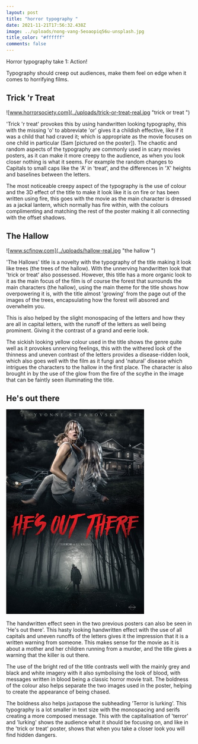```yaml
---
layout: post
title: "horror typography "
date: 2021-11-21T17:56:32.438Z
image: ../uploads/nong-vang-5eoaopiq56u-unsplash.jpg
title_color: "#ffffff"
comments: false
---
```

Horror typography take 1: Action!

Typography should creep out audiences, make them feel on edge when it comes to horrifying films.

## Trick 'r Treat

![www.horrorsociety.com](../uploads/trick-or-treat-real.jpg "trick or treat ")

'Trick 'r treat' provokes this by using handwritten looking typography, this with the missing 'o' to abbreviate 'or' gives it a childish effective, like if it was a child that had craved it; which is appropriate as the movie focuses on one child in particular (Sam \[pictured on the poster]). The chaotic and random aspects of the typography are commonly used in scary movies posters, as it can make it more creepy to the audience, as when you look closer nothing is what it seems. For example the random changes to Capitals to small caps like the 'A' in 'treat', and the differences in 'X' heights and baselines between the letters. 

The most noticeable creepy aspect of the typography is the use of colour and the 3D effect of the title to make it look like it is on fire or has been written using fire, this goes with the movie as the main character is dressed as a jackal lantern, which normally has fire within, with the colours complimenting and matching the rest of the poster making it all connecting with the offset shadows. 

## The Hallow

![www.scfinow.com](../uploads/hallow-real.jpg "the hallow ")

'The Hallows' title is a novelty with the typography of the title making it look like trees (the trees of the hallow). With the unnerving handwritten look that 'trick or treat' also possessed. However, this title has a more organic look to it as the main focus of the film is of course the forest that surrounds the main characters (the hallow), using the main theme for the title shows how overpowering it is, with the title almost 'growing' from the page out of the images of the trees, encapsulating how the forest will absored and overwhelm you. 

This is also helped by the slight monospacing of the letters and how they are all in capital letters, with the runoff of the letters as well being prominent. Giving it the contrast of a grand and eerie look.

The sickish looking yellow colour used in the title shows the genre quite well as it provokes unnerving feelings, this with the withered look of the thinness and uneven contrast of the letters provides a disease-ridden look, which also goes well with the film as it fungi and 'natural' disease which intrigues the characters to the hallow in the first place. The character is also brought in by the use of the glow from the fire of the scythe in the image that can be faintly seen illuminating the title. 

## He's out there

![horrorpatch.tumbler.com](../uploads/hes-out-there-real.jpg "he's out there ")

The handwritten effect seen in the two previous posters can also be seen in 'He's out there'. This hasty looking handwritten effect with the use of all capitals and uneven runoffs of the letters gives it the impression that it is a written warning from someone. This makes sense for the movie as it is about a mother and her children running from a murder, and the title gives a warning that the killer is out there. 

The use of the bright red of the title contrasts well with the mainly grey and black and white imagery with it also symbolising the look of blood, with messages written in blood being a classic horror movie trait. The boldness of the colour also helps separate the two images used in the poster, helping to create the appearance of being chased. 

The boldness also helps juxtapose the subheading 'Terror is lurking'. This typography is a lot smaller in text size with the monospacing and serifs creating a more composed message. This with the capitalisation of 'terror' and 'lurking' shows the audience what it should be focusing on, and like in the 'trick or treat' poster, shows that when you take a closer look you will find hidden dangers.